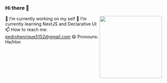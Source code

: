 ### Hi there 👋

<img align='right' src='https://media.giphy.com/media/GFtsjaDVJnoNa/giphy.gif' width='200"'>

🔭  I’m currently working on my self
🌱  I’m currently learning NextJS and Declarative UI
📫  How to reach me: pedrohenrique5152@gmail.com
😄  Pronouns: He/Him
